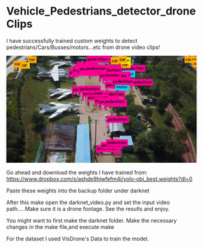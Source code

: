 # Vehicle_Pedestrians_detector_droneClips
I have successfully trained custom weights to detect pedestrians/Cars/Busses/motors...etc from drone video clips!

![](https://raw.githubusercontent.com/Prasanna-icefire/Vehicle_Pedestrians_detector_droneClips/master/darknet/predictions.jpg)


Go ahead and download the weights I have trained from:
https://www.dropbox.com/s/ashde9hjwfefm4i/yolo-obj_best.weights?dl=0

Paste these weights into the backup folder under darknet

After this make open the darknet_video.py and set the input video path.....Make sure it is a drone footage.
See the results and enjoy.

You might want to first make the darknet folder. Make the necessary changes in the make file,and execute make


For the dataset I used VisDrone's Data to train the model.
